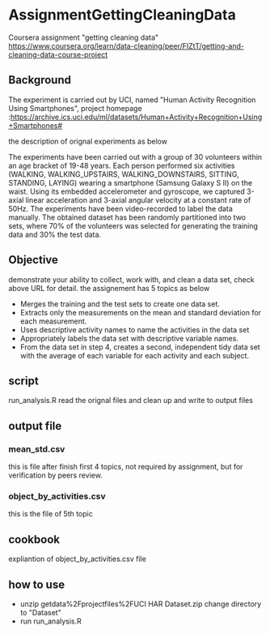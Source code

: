 # AssignmentGettingCleaningData
Coursera assignment "getting cleaning data"
https://www.coursera.org/learn/data-cleaning/peer/FIZtT/getting-and-cleaning-data-course-project

## Background
The experiment is carried out by UCI, named "Human Activity Recognition Using Smartphones", project homepage :https://archive.ics.uci.edu/ml/datasets/Human+Activity+Recognition+Using+Smartphones#

the description of orignal experiments as below

The experiments have been carried out with a group of 30 volunteers within an age bracket of 19-48 years. Each person performed six activities (WALKING, WALKING_UPSTAIRS, WALKING_DOWNSTAIRS, SITTING, STANDING, LAYING) wearing a smartphone (Samsung Galaxy S II) on the waist. Using its embedded accelerometer and gyroscope, we captured 3-axial linear acceleration and 3-axial angular velocity at a constant rate of 50Hz. The experiments have been video-recorded to label the data manually. The obtained dataset has been randomly partitioned into two sets, where 70% of the volunteers was selected for generating the training data and 30% the test data. 

## Objective
demonstrate your ability to collect, work with, and clean a data set, check above URL for detail. the assignement has 5 topics as below
* Merges the training and the test sets to create one data set.
* Extracts only the measurements on the mean and standard deviation for each measurement.
* Uses descriptive activity names to name the activities in the data set
* Appropriately labels the data set with descriptive variable names.
* From the data set in step 4, creates a second, independent tidy data set with the average of each variable for each activity and each subject.

## script
run_analysis.R read the orignal files and clean up and write to output files

## output file
### mean_std.csv
this is file after finish first 4 topics, not required by assignment, but for verification by peers review.

### object_by_activities.csv
this is the file of 5th topic

## cookbook
expliantion of object_by_activities.csv file

## how to use
* unzip getdata%2Fprojectfiles%2FUCI HAR Dataset.zip change directory to "Dataset"
* run run_analysis.R
